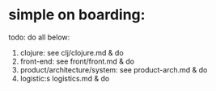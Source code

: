 # simple on boarding:

todo: do all below:

1. clojure: see clj/clojure.md & do
2. front-end: see front/front.md & do
3. product/architecture/system: see product-arch.md & do
4. logistic:s logistics.md & do
